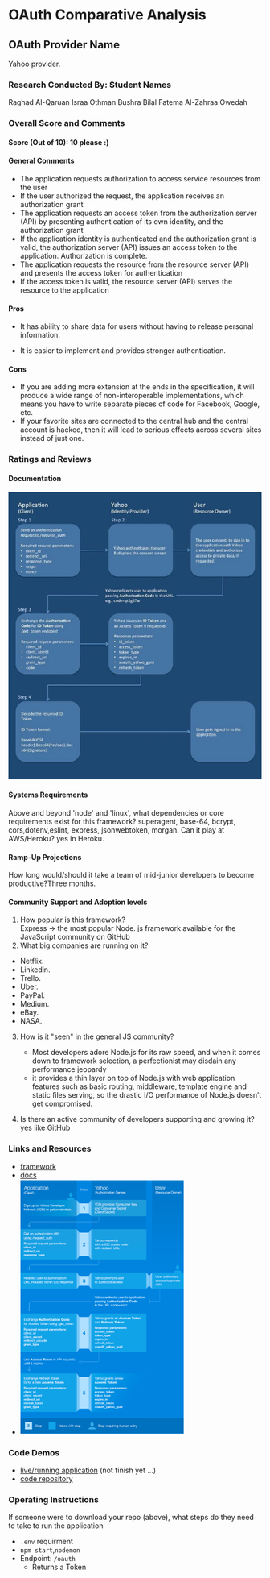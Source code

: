 # OAuth Comparative Analysis

## OAuth Provider Name 
Yahoo provider.

### Research Conducted By: Student Names

Raghad Al-Qaruan
Israa Othman
Bushra Bilal
Fatema Al-Zahraa Owedah

### Overall Score and Comments
#### Score (Out of 10): 10 please :)

#### General Comments
- The application requests authorization to access service resources from the user
- If the user authorized the request, the application receives an authorization grant
- The application requests an access token from the authorization server (API) by presenting authentication of its own identity, and the authorization grant
- If the application identity is authenticated and the authorization grant is valid, the authorization server (API) issues an access token to the application. Authorization is complete.
- The application requests the resource from the resource server (API) and presents the access token for authentication
- If the access token is valid, the resource server (API) serves the resource to the application

#### Pros
* It has ability to share data for users without having to release personal information.

* It is easier to implement and provides stronger authentication.

#### Cons
* If you are adding more extension at the ends in the specification, it will produce a wide range of non-interoperable implementations, which means you have to write separate pieces of code for Facebook, Google, etc.
* If your favorite sites are connected to the central hub and the central account is hacked, then it will lead to serious effects across several sites instead of just one.

### Ratings and Reviews
#### Documentation
![process](./assets/AuthCodeFlow_39f4d4c8c.jpg)

#### Systems Requirements
Above and beyond 'node' and 'linux', what dependencies or core requirements exist for this framework?
superagent, base-64, bcrypt, cors,dotenv,eslint, express, jsonwebtoken, morgan.
Can it play at AWS/Heroku?
yes in Heroku.

#### Ramp-Up Projections
How long would/should it take a team of mid-junior developers to become productive?Three months.

#### Community Support and Adoption levels
1. How popular is this framework?  
   Express -> the most popular Node. js framework available for the JavaScript community on GitHub  
2. What big companies are running on it?  
  - Netflix.
  - Linkedin. 
  - Trello. 
  - Uber. 
  - PayPal. 
  - Medium. 
  - eBay. 
  - NASA.
3. How is it "seen" in the general JS community?  
   - Most developers adore Node.js for its raw speed, and when it comes down to framework selection, a perfectionist may disdain any performance jeopardy  
   - it provides a thin layer on top of Node.js with web application features such as basic routing, middleware, template engine and static files serving, so the drastic I/O performance of Node.js doesn’t get compromised.  

4. Is there an active community of developers supporting and growing it?  
    yes like GitHub  


### Links and Resources
* [framework](https://www.yahoo.com/)
* [docs](https://developer.yahoo.com/oauth2/guide/flows_authcode/#step-5-exchange-refresh-token-for-new-access-token
)
* ![examples/tutorials](./assets/tutorialYahoo.PNG)

### Code Demos
* [live/running application](http://xyz.com) (not finish yet ...)
* [code repository](https://github.com/bushra-401-advanced-javascript/OAuth)

### Operating Instructions
If someone were to download your repo (above), what steps do they need to take to run the application
* `.env` requirment
* `npm start`,`nodemon`
* Endpoint: `/oauth`
  * Returns a Token
